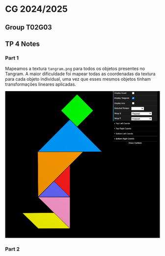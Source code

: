 # CG 2024/2025

## Group T02G03

## TP 4 Notes

### Part 1

Mapeamos a textura `tangram.png` para todos os objetos presentes no Tangram. A maior dificuldade foi mapear todas as coordenadas da textura para cada objeto individual, uma vez que esses mesmos objetos tinham transformações lineares aplicadas.

![Screenshot 1](screenshots/cg-t02g03-tp4-1.png)

### Part 2


